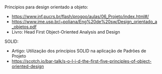 Principios para design orientado a objeto:
- https://www.inf.pucrs.br/flash/progoo/aulas/06_Projeto/index.html#/
- https://www.ime.usp.br/~poliana/Eng%20de%20sw/Design_orientado_a_objetos.pdf
- Livro: Head First Object-Oriented Analysis and Design


SOLID:
- Artigo: Utilização dos princípios SOLID na aplicação de Padrões de Projeto
- https://scotch.io/bar-talk/s-o-l-i-d-the-first-five-principles-of-object-oriented-design
